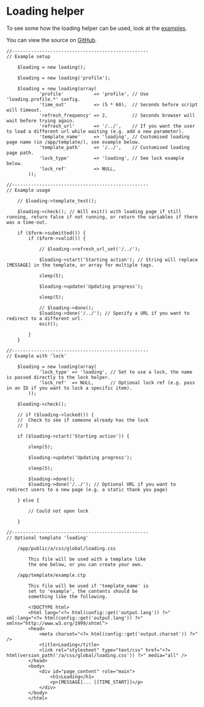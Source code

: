 
# Loading helper

To see some how the loading helper can be used, look at the [examples](/examples/loading/).

You can view the source on [GitHub](https://github.com/craigfrancis/framework/blob/master/framework/0.1/library/class/loading.php).

	//--------------------------------------------------
	// Example setup

		$loading = new loading();

		$loading = new loading('profile');

		$loading = new loading(array(
				'profile'           => 'profile', // Use 'loading.profile.*' config.
				'time_out'          => (5 * 60),  // Seconds before script will timeout.
				'refresh_frequency' => 2,         // Seconds browser will wait before trying again.
				'refresh_url'       => '/../',    // If you want the user to load a different url while waiting (e.g. add a new parameter).
				'template_name'     => 'loading', // Customised loading page name (in /app/template/), see example below.
				'template_path'     => '/../',    // Customised loading page path.
				'lock_type'         => 'loading', // See lock example below.
				'lock_ref'          => NULL,
			));

	//--------------------------------------------------
	// Example usage

		// $loading->template_test();

		$loading->check(); // Will exit() with loading page if still running, return false if not running, or return the variables if there was a time-out.

		if ($form->submitted()) {
			if ($form->valid()) {

				// $loading->refresh_url_set('/../');

				$loading->start('Starting action'); // String will replace [MESSAGE] in the template, or array for multiple tags.

				sleep(5);

				$loading->update('Updating progress');

				sleep(5);

				// $loading->done();
				$loading->done('/../'); // Specify a URL if you want to redirect to a different url.
				exit();

			}
		}

	//--------------------------------------------------
	// Example with 'lock'

		$loading = new loading(array(
				'lock_type' => 'loading', // Set to use a lock, the name is passed directly to the lock helper.
				'lock_ref'  => NULL,      // Optional lock ref (e.g. pass in an ID if you want to lock a specific item).
			));

		$loading->check();

		// if ($loading->locked()) {
		// 	Check to see if someone already has the lock
		// }

		if ($loading->start('Starting action')) {

			sleep(5);

			$loading->update('Updating progress');

			sleep(5);

			$loading->done();
			$loading->done('/../'); // Optional URL if you want to redirect users to a new page (e.g. a static thank you page)

		} else {

			// Could not open lock

		}

	//--------------------------------------------------
	// Optional template 'loading'

		/app/public/a/css/global/loading.css

			This file will be used with a template like
			the one below, or you can create your own.

		/app/template/example.ctp

			This file will be used if 'template_name' is
			set to 'example', the contents should be
			something like the following.

			<!DOCTYPE html>
			<html lang="<?= html(config::get('output.lang')) ?>" xml:lang="<?= html(config::get('output.lang')) ?>" xmlns="http://www.w3.org/1999/xhtml">
			<head>
				<meta charset="<?= html(config::get('output.charset')) ?>" />
				<title>Loading</title>
				<link rel="stylesheet" type="text/css" href="<?= html(version_path('/a/css/global/loading.css')) ?>" media="all" />
			</head>
			<body>
				<div id="page_content" role="main">
					<h1>Loading</h1>
					<p>[MESSAGE]... [[TIME_START]]</p>
				</div>
			</body>
			</html>

